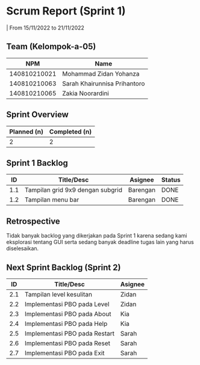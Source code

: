 # Scrum Report (Sprint 1)
| From 15/11/2022 to 21/11/2022

## Team (Kelompok-a-05)
| NPM           | Name                          |
| ------------- |-------------------------------|
| 140810210021  | Mohammad Zidan Yohanza        |
| 140810210063  | Sarah Khairunnisa Prihantoro  |
| 140810210065  | Zakia Noorardini              |

## Sprint Overview
| Planned (n)   | Completed (n) |
| ------------- |-------------- |
| 2             | 2             |

## Sprint 1 Backlog
| ID    | Title/Desc                        | Asignee      | Status |
| ----- | --------------------------------- | ------------ | ------ |
| 1.1   | Tampilan grid 9x9 dengan subgrid  | Barengan     | DONE   |
| 1.2   | Tampilan menu bar                 | Barengan     | DONE   |

## Retrospective 

Tidak banyak backlog yang dikerjakan pada Sprint 1 karena sedang kami eksplorasi tentang GUI serta sedang banyak deadline tugas lain yang harus diselesaikan.

## Next Sprint Backlog (Sprint 2)
| ID    | Title/Desc                        | Asignee | 
| ----- | --------------------------------- | ------- | 
| 2.1   | Tampilan level kesulitan          | Zidan   | 
| 2.2   | Implementasi PBO pada Level       | Zidan   | 
| 2.3   | Implementasi PBO pada About       | Kia     |
| 2.4   | Implementasi PBO pada Help        | Kia     |
| 2.5   | Implementasi PBO pada Restart     | Sarah   |
| 2.6   | Implementasi PBO pada Reset       | Sarah   |
| 2.7   | Implementasi PBO pada Exit        | Sarah   |
